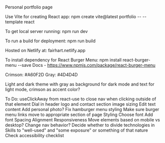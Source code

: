 Personal portfolio page

Use Vite for creating React app:
npm create vite@latest portfolio -- --template react

To get local server running:
npm run dev

To run a build for deployment:
npm run build

Hosted on Netlify at:
fairhart.netlify.app

To install dependency for React Burger Menu:
npm install react-burger-menu --save
Docs - https://www.npmjs.com/package/react-burger-menu

Crimson: #A60F2D
Gray: #4D4D4D

Light and dark theme with gray as background for dark mode and text for light mode, crimson as accent color?

To Do:
useClickAway from react-use to close nav when clicking outside of that element
Dial in header logo and contact section image sizing
Edit text content
Add personal photo?
Fix hamburger menu styling
Make sure burger menu links move to appropriate section of page
Styling
  Choose font
  Add font
  Spacing
  Alignment
Responsiveness
  Move elements based on mobile vs desktop?
  Change nav behavior?
Decide whether to divide technologies in Skills to "well-used" and "some exposure" or something of that nature
Check accessibility checklist